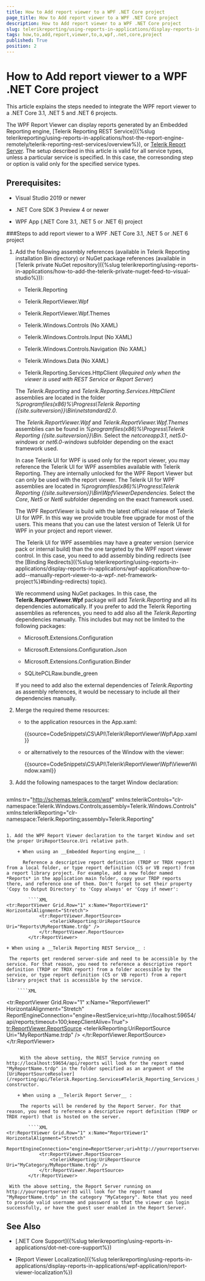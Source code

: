 ```yaml
---
title: How to Add report viewer to a WPF .NET Core project
page_title: How to Add report viewer to a WPF .NET Core project 
description: How to Add report viewer to a WPF .NET Core project
slug: telerikreporting/using-reports-in-applications/display-reports-in-applications/wpf-application/how-to-add-report-viewer-to-a-wpf-.net-core-project
tags: how,to,add,report,viewer,to,a,wpf,.net,core,project
published: True
position: 2
---
```


# How to Add report viewer to a WPF .NET Core project

This article explains the steps needed to integrate the WPF report viewer to a .NET Core 3.1, .NET 5 and .NET 6 projects. 

The WPF Report Viewer can display reports generated by an Embedded Reporting engine, [Telerik Reporting REST Service]({%slug telerikreporting/using-reports-in-applications/host-the-report-engine-remotely/telerik-reporting-rest-services/overview%}), or [Telerik Report Server](https://docs.telerik.com/report-server/introduction). The setup described in this article is valid for all service types, unless a particular service is specified. In this case, the corresonding step or option is valid only for the specified service types. 

## Prerequisites:

* Visual Studio 2019 or newer

* .NET Core SDK 3 Preview 4 or newer

* WPF App (.NET Core 3.1, .NET 5 or .NET 6) project

###Steps to add report viewer to a WPF .NET Core 3.1, .NET 5 or .NET 6 project

1. Add the following assembly references (available in Telerik Reporting installation Bin directory) or NuGet package references (available in [Telerik private NuGet repository]({%slug telerikreporting/using-reports-in-applications/how-to-add-the-telerik-private-nuget-feed-to-visual-studio%})): 

	+ Telerik.Reporting
	
	+ Telerik.ReportViewer.Wpf
	
	+ Telerik.ReportViewer.Wpf.Themes
	
	+ Telerik.Windows.Controls (No XAML)
	
	+ Telerik.Windows.Controls.Input (No XAML)
	
	+ Telerik.Windows.Controls.Navigation (No XAML)
	
	+ Telerik.Windows.Data (No XAML)
	
	+ Telerik.Reporting.Services.HttpClient (*Required only when the viewer is used with REST Service or Report Server*) 
   
	The _Telerik.Reporting_ and _Telerik.Reporting.Services.HttpClient_ assemblies are located in the folder _%programfiles(x86)%\Progress\Telerik Reporting {{site.suiteversion}}\Bin\netstandard2.0_. 
	
	The _Telerik.ReportViewer.Wpf_ and _Telerik.ReportViewer.Wpf.Themes_ assemblies can be found in _%programfiles(x86)%\Progress\Telerik Reporting {{site.suiteversion}}\Bin_. Select the *netcoreapp3.1*, *net5.0-windows* or *net6.0-windows* subfolder depending on the exact framework used. 
	
	In case Telerik UI for WPF is used only for the report viewer, you may reference the Telerik UI for WPF assemblies available with Telerik Reporting. They are internally unlocked for the WPF Report Viewer but can only be used with the report viewer. The Telerik UI for WPF assemblies are located in _%programfiles(x86)%\Progress\Telerik Reporting {{site.suiteversion}}\Bin\WpfViewerDependencies_. Select the *Core*, *Net5* or *Net6* subfolder depending on the exact framework used. 
	
	The WPF ReportViewer is build with the latest official release of Telerik UI for WPF. In this way we provide trouble free upgrade for most of the users. This means that you can use the latest version of Telerik UI for WPF in your project and report viewer. 
	
	The Telerik UI for WPF assemblies may have a greater version (service pack or internal build) than the one targeted by the WPF report viewer control. In this case, you need to add assembly binding redirects (see the [Binding Redirects]({%slug telerikreporting/using-reports-in-applications/display-reports-in-applications/wpf-application/how-to-add--manually-report-viewer-to-a-wpf-.net-framework-project%}#binding-redirects) topic). 
	
	We recommend using NuGet packages. In this case, the __Telerik.ReportViewer.Wpf__ package will add *Telerik.Reporting* and all its dependencies automatically. If you prefer to add the Telerik Reporting assemblies as references, you need to add also all the *Telerik.Reporting* dependencies manually. This includes but may not be limited to the following packages: 
   
	+ Microsoft.Extensions.Configuration 
	
	+ Microsoft.Extensions.Configuration.Json 
	
	+ Microsoft.Extensions.Configuration.Binder 
	
	+ SQLitePCLRaw.bundle_green 
   
	If you need to add also the external dependencies of *Telerik.Reporting* as assembly references, it would be necessary to include all their dependencies manually. 

1. Merge the required theme resources: 

	+ to the application resources in the App.xaml: 

		{{source=CodeSnippets\CS\API\Telerik\ReportViewer\Wpf\App.xaml}}

	+ or alternatively to the resources of the Window with the viewer: 

		{{source=CodeSnippets\CS\API\Telerik\ReportViewer\Wpf\ViewerWindow.xaml}}

1. Add the following namespaces to the target Window declaration: 
    
	````XML
xmlns:tr="http://schemas.telerik.com/wpf"
	xmlns:telerikControls="clr-namespace:Telerik.Windows.Controls;assembly=Telerik.Windows.Controls"
	xmlns:telerikReporting="clr-namespace:Telerik.Reporting;assembly=Telerik.Reporting"
````

1. Add the WPF Report Viewer declaration to the target Window and set the proper UriReportSource.Uri relative path. 

	+ When using an __Embedded Reporting engine__ : 
	
	  Reference a descriptive report definition (TRDP or TRDX report) from a local folder, or type report definition (CS or VB report) from a report library project. For example, add a new folder named *Reports* in the application main folder, copy your TRDP reports there, and reference one of them. Don't forget to set their property 'Copy to Output Directory' to 'Copy always' or 'Copy if newer': 
    
		````XML
<tr:ReportViewer Grid.Row="1" x:Name="ReportViewer1" HorizontalAlignment="Stretch">
			<tr:ReportViewer.ReportSource>
				<telerikReporting:UriReportSource Uri="Reports\MyReportName.trdp" />
			</tr:ReportViewer.ReportSource>
		</tr:ReportViewer>
````

	+ When using a __Telerik Reporting REST Service__ : 
	
	 The reports get rendered server-side and need to be accessible by the service. For that reason, you need to reference a descriptive report definition (TRDP or TRDX report) from a folder accessible by the service, or type report definition (CS or VB report) from a report library project that is accessible by the service. 
    
		````XML
<tr:ReportViewer Grid.Row="1" x:Name="ReportViewer1" HorizontalAlignment="Stretch"
                         ReportEngineConnection="engine=RestService;uri=http://localhost:59654/api/reports;timeout=100;keepClientAlive=True">
            <tr:ReportViewer.ReportSource>
                <telerikReporting:UriReportSource Uri="MyReportName.trdp" />
            </tr:ReportViewer.ReportSource>
        </tr:ReportViewer>
````

	 With the above setting, the REST Service running on http://localhost:59654/api/reports will look for the report named "MyReportName.trdp" in the folder specified as an argument of the [UriReportSourceResolver](/reporting/api/Telerik.Reporting.Services#Telerik_Reporting_Services_UriReportSourceResolver_System_String_) constructor. 

	+ When using a __Telerik Report Server__ : 
	
	 The reports will be rendered by the Report Server. For that reason, you need to reference a descriptive report definition (TRDP or TRDX report) that is hosted on the server. 
    
		````XML
<tr:ReportViewer Grid.Row="1" x:Name="ReportViewer1" HorizontalAlignment="Stretch"
						 ReportEngineConnection="engine=ReportServer;uri=http://yourreportserver:83/;username=yourusername;password=yourpassword">
			<tr:ReportViewer.ReportSource>
				<telerikReporting:UriReportSource Uri="MyCategory/MyReportName.trdp" />
			</tr:ReportViewer.ReportSource>
		</tr:ReportViewer>
````

	 With the above setting, the Report Server running on http://yourreportserver:83 will look for the report named "MyReportName.trdp" in the category "MyCategory". Note that you need to provide valid username and password so that the viewer can login successfully, or have the guest user enabled in the Report Server. 

## See Also

* [.NET Core Support]({%slug telerikreporting/using-reports-in-applications/dot-net-core-support%})

* [Report Viewer Localization]({%slug telerikreporting/using-reports-in-applications/display-reports-in-applications/wpf-application/report-viewer-localization%})
